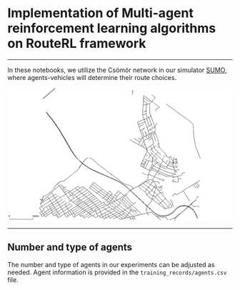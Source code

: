 # Implementation of Multi-agent reinforcement learning algorithms on RouteRL framework

---

In these notebooks, we utilize the Csömör network in our simulator [SUMO](https://eclipse.dev/sumo/), where agents-vehicles will determine their route choices.

<img src="../../docs/img/csomor.png" alt="Csömör network" width="700" />


--- 
## Number and type of agents

The number and type of agents in our experiments can be adjusted as needed. Agent information is provided in the `training_records/agents.csv` file.

